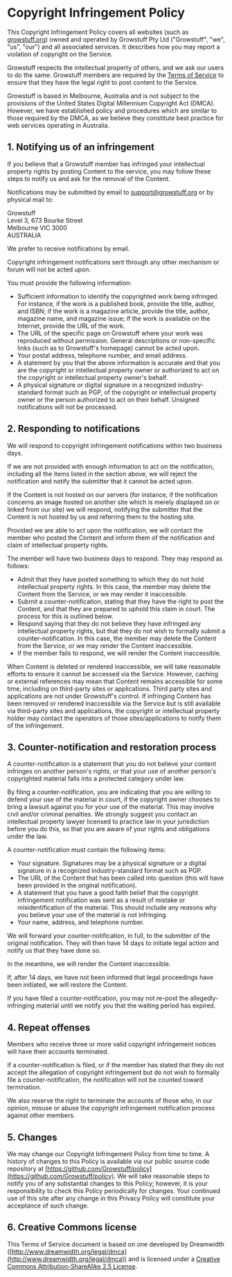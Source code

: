 # Copyright Infringement Policy

This Copyright Infringement Policy covers all websites (such as [growstuff.org](http://growstuff.org)) owned and operated by Growstuff Pty Ltd ("Growstuff", "we", "us", "our") and all associated services.  It describes how you may report a violation of copyright on the Service.

Growstuff respects the intellectual property of others, and we ask our users to do the same. Growstuff members are required by the [Terms of Service](http://growstuff.org/policy/tos) to ensure that they have the legal right to post content to the Service.

Growstuff is based in Melbourne, Australia and is not subject to the provisions of the United States Digital Millennium Copyright Act (DMCA).  However, we have established policy and procedures which are similar to those required by the DMCA, as we believe they constitute best practice for web services operating in Australia.

## 1. Notifying us of an infringement

If you believe that a Growstuff member has infringed your intellectual property rights by posting Content to the service, you may follow these steps to notify us and ask for the removal of the Content.

Notifications may be submitted by email to [support@growstuff.org](mailto:support@growstuff.org) or by physical mail to:

Growstuff  
Level 3, 673 Bourke Street  
Melbourne VIC 3000  
AUSTRALIA

We prefer to receive notifications by email.

Copyright infringement notifications sent through any other mechanism or forum will not be acted upon.

You must provide the following information:

* Sufficient information to identify the copyrighted work being infringed. For instance, if the work is a published book, provide the title, author, and ISBN; if the work is a magazine article, provide the title, author, magazine name, and magazine issue; if the work is available on the Internet, provide the URL of the work.
* The URL of the specific page on Growstuff where your work was reproduced without permission. General descriptions or non-specific links (such as to Growstuff's homepage) cannot be acted upon.
* Your postal address, telephone number, and email address.
* A statement by you that the above information is accurate and that you are the copyright or intellectual property owner or authorized to act on the copyright or intellectual property owner's behalf.
* A physical signature or digital signature in a recognized industry-standard format such as PGP, of the copyright or intellectual property owner or the person authorized to act on their behalf. Unsigned notifications will not be processed.

## 2. Responding to notifications

We will respond to copyright infringement notifications within two business days.

If we are not provided with enough information to act on the notification, including all the items listed in the section above, we will reject the notification and notify the submitter that it cannot be acted upon.

If the Content is not hosted on our servers (for instance, if the notification concerns an image hosted on another site which is merely displayed on or linked from our site) we will respond, notifying the submitter that the Content is not hosted by us and referring them to the hosting site.

Provided we are able to act upon the notification, we will contact the member who posted the Content and inform them of the notification and claim of intellectual property rights.

The member will have two business days to respond.  They may respond as follows:

* Admit that they have posted something to which they do not hold intellectual property rights.  In this case, the member may delete the Content from the Service, or we may render it inaccessible.
* Submit a counter-notification, stating that they have the right to post the Content, and that they are prepared to uphold this claim in court.  The process for this is outlined below.
* Respond saying that they do not believe they have infringed any intellectual property rights, but that they do not wish to formally submit a counter-notification. In this case, the member may delete the Content from the Service, or we may render the Content inaccessible.
* If the member fails to respond, we will render the Content inaccessible.

When Content is deleted or rendered inaccessible, we will take reasonable efforts to ensure it cannot be accessed via the Service. However, caching or external references may mean that Content remains accessible for some time, including on third-party sites or applications.  Third party sites and applications are not under Growstuff's control. If infringing Content has been removed or rendered inaccessible via the Service but is still available via third-party sites and applications, the copyright or intellectual property holder may contact the operators of those sites/applications to notify them of the infringement.

## 3. Counter-notification and restoration process

A counter-notification is a statement that you do not believe your content infringes on another person's rights, or that your use of another person's copyrighted material falls into a protected category under law.

By filing a counter-notification, you are indicating that you are willing to defend your use of the material in court, if the copyright owner chooses to bring a lawsuit against you for your use of the material. This may involve civil and/or criminal penalties. We strongly suggest you contact an intellectual property lawyer licensed to practice law in your jurisdiction before you do this, so that you are aware of your rights and obligations under the law.

A counter-notification must contain the following items:

* Your signature. Signatures may be a physical signature or a digital signature in a recognized industry-standard format such as PGP.
* The URL of the Content that has been called into question (this will have been provided in the original notification).
* A statement that you have a good faith belief that the copyright infringement notification was sent as a result of mistake or misidentification of the material. This should include any reasons why you believe your use of the material is not infringing.
* Your name, address, and telephone number.

We will forward your counter-notification, in full, to the submitter of the original notification. They will then have 14 days to initiate legal action and notify us that they have done so.

In the meantime, we will render the Content inaccessible.

If, after 14 days, we have not been informed that legal proceedings have been initiated, we will restore the Content.

If you have filed a counter-notification, you may not re-post the allegedly-infringing material until we notify you that the waiting period has expired.

## 4. Repeat offenses

Members who receive three or more valid copyright infringement notices will have their accounts terminated.

If a counter-notification is filed, or if the member has stated that they do not accept the allegation of copyright infringement but do not wish to formally file a counter-notification, the notification will not be counted toward termination.

We also reserve the right to terminate the accounts of those who, in our opinion, misuse or abuse the copyright infringement notification process against other members.

## 5. Changes

We may change our Copyright Infringement Policy from time to time. A history of changes to this Policy is available via our public source code repository at [https://github.com/Growstuff/policy](https://github.com/Growstuff/policy). We will take reasonable steps to notify you of any substantial changes to this Policy; however, it is your responsibility to check this Policy periodically for changes. Your continued use of this site after any change in this Privacy Policy will constitute your acceptance of such change.
## 6. Creative Commons license

This Terms of Service document is based on one developed by Dreamwidth ([http://www.dreamwidth.org/legal/dmca](http://www.dreamwidth.org/legal/dmca)) and is licensed under a [Creative Commons Attribution-ShareAlike 2.5 License](http://creativecommons.org/licenses/by-sa/2.5/).

